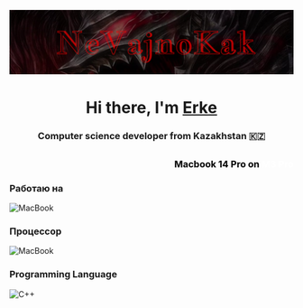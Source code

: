 [![Header](https://github.com/NeVajnoKak/iOS-middle-project/blob/main/assets/header.png)](https://www.youtube.com/watch?v=HLHJFICvytI)

<h1 align="center">Hi there, I'm <a href="https://www.instagram.com/fifth_is_me/" target="_blank">Erke</a> 

<h3 align="center">Computer science developer from Kazakhstan 🇰🇿</h3>

##

<h3 align="right" style="color : black ; font-weight: bold"> Macbook 14 Pro on <a style="color:white">M3 Pro</a></h3>

### Работаю на 
![MacBook](https://img.shields.io/badge/Macbook_14_PRO-01060D?style=for-the-badge&logo=Apple&logoColor=#000000)

### Процессор
![MacBook](https://img.shields.io/badge/M3_pro-01060D?style=for-the-badge)

### Programming Language
![C++](https://img.shields.io/badge/C++-01060D?style=for-the-badge&logo=C&logoColor=#000000)

